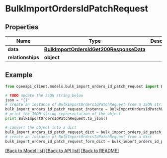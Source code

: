 # BulkImportOrdersIdPatchRequest


## Properties
Name | Type | Description | Notes
------------ | ------------- | ------------- | -------------
**data** | [**BulkImportOrdersIdGet200ResponseData**](BulkImportOrdersIdGet200ResponseData.md) |  | [optional] 
**relationships** | **object** |  | [optional] 

## Example

```python
from openapi_client.models.bulk_import_orders_id_patch_request import BulkImportOrdersIdPatchRequest

# TODO update the JSON string below
json = "{}"
# create an instance of BulkImportOrdersIdPatchRequest from a JSON string
bulk_import_orders_id_patch_request_instance = BulkImportOrdersIdPatchRequest.from_json(json)
# print the JSON string representation of the object
print BulkImportOrdersIdPatchRequest.to_json()

# convert the object into a dict
bulk_import_orders_id_patch_request_dict = bulk_import_orders_id_patch_request_instance.to_dict()
# create an instance of BulkImportOrdersIdPatchRequest from a dict
bulk_import_orders_id_patch_request_form_dict = bulk_import_orders_id_patch_request.from_dict(bulk_import_orders_id_patch_request_dict)
```
[[Back to Model list]](../README.md#documentation-for-models) [[Back to API list]](../README.md#documentation-for-api-endpoints) [[Back to README]](../README.md)


